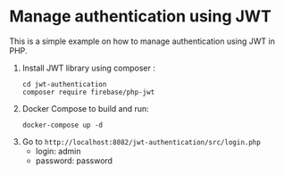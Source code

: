 # Manage authentication using JWT
This is a simple example on how to manage authentication using JWT in PHP.

1.  Install JWT library using composer :
    ```
    cd jwt-authentication
    composer require firebase/php-jwt
    ```
2. Docker Compose to build and run: 
   ```
   docker-compose up -d
   ```
3. Go to `http://localhost:8082/jwt-authentication/src/login.php`
    - login: admin
    - password: password
